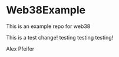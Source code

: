 # Web38Example
This is an example repo for web38


This is a test change! testing testing testing! 

Alex Pfeifer

